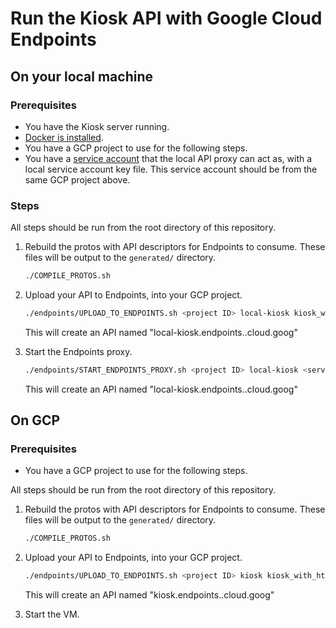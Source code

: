 # Run the Kiosk API with Google Cloud Endpoints

## On your local machine

### Prerequisites

*   You have the Kiosk server running.
*   [Docker is installed](https://docs.docker.com/engine/installation/).
*   You have a GCP project to use for the following steps.
*   You have a [service
    account](https://cloud.google.com/endpoints/docs/grpc/running-esp-localdev#create_service_account)
    that the local API proxy can act as, with a local service account key file.
    This service account should be from the same GCP project above.

### Steps

All steps should be run from the root directory of this repository.

1.  Rebuild the protos with API descriptors for Endpoints to consume. These
    files will be output to the `generated/` directory.

    ```bash
    ./COMPILE_PROTOS.sh
    ```

1.  Upload your API to Endpoints, into your GCP project.

    
    ```bash
    ./endpoints/UPLOAD_TO_ENDPOINTS.sh <project ID> local-kiosk kiosk_with_http
    ```

    This will create an API named "local-kiosk.endpoints.<project ID>.cloud.goog"

1.  Start the Endpoints proxy.

    ```bash
    ./endpoints/START_ENDPOINTS_PROXY.sh <project ID> local-kiosk <service account keyfile>
    ```

    This will create an API named "local-kiosk.endpoints.<project ID>.cloud.goog"

## On GCP

### Prerequisites

*   You have a GCP project to use for the following steps.

All steps should be run from the root directory of this repository.

1.  Rebuild the protos with API descriptors for Endpoints to consume. These
    files will be output to the `generated/` directory.

    ```bash
    ./COMPILE_PROTOS.sh
    ```

1.  Upload your API to Endpoints, into your GCP project.
    
    ```bash
    ./endpoints/UPLOAD_TO_ENDPOINTS.sh <project ID> kiosk kiosk_with_http
    ```

    This will create an API named "kiosk.endpoints.<project ID>.cloud.goog"

1.  Start the VM.

